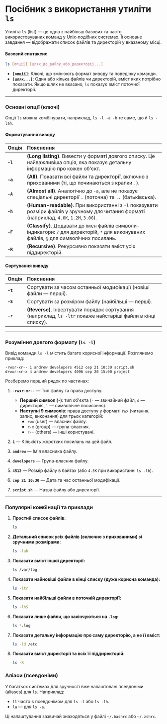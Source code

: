 # Посібник з використання утиліти `ls`

Утиліта `ls` (list) — це одна з найбільш базових та часто використовуваних команд у Unix-подібних системах. Її основне завдання — відображати список файлів та директорій у вказаному місці.

#### **Базовий синтаксис**

```bash
ls [опції] [шлях_до_файлу_або_директорії...]
```

*   **`[опції]`**: Ключі, що змінюють формат виводу та поведінку команди.
*   **`[шлях...]`**: Один або кілька файлів чи директорій, вміст яких потрібно показати. Якщо шлях не вказано, `ls` показує вміст поточної директорії.

---

### **Основні опції (ключі)**

Опції `ls` можна комбінувати, наприклад, `ls -l -a -h` те саме, що й `ls -lah`.

#### **Форматування виводу**
| Опція | Пояснення |
| :--- | :--- |
| **`-l`** | **(Long listing)**. Вивести у форматі довгого списку. Це найважливіша опція, яка показує детальну інформацію про кожен об'єкт. |
| **`-a`** | **(All)**. Показати всі файли та директорії, включно з прихованими (ті, що починаються з крапки `.`). |
| **`-A`** | **(Almost all)**. Аналогічно до `-a`, але не показує спеціальні директорії `.` (поточна) та `..` (батьківська). |
| **`-h`** | **(Human-readable)**. При використанні з `-l` показувати розміри файлів у зручному для читання форматі (наприклад, `4.0K`, `1.2M`, `3.0G`). |
| **`-F`** | **(Classify)**. Додавати до імен файлів символи-індикатори: `/` для директорій, `*` для виконуваних файлів, `@` для символічних посилань. |
| **`-R`** | **(Recursive)**. Рекурсивно показати вміст усіх піддиректорій. |

#### **Сортування виводу**
| Опція | Пояснення |
| :--- | :--- |
| **`-t`** | Сортувати за часом останньої модифікації (новіші файли — перші). |
| **`-S`** | Сортувати за розміром файлу (найбільші — перші). |
| **`-r`** | **(Reverse)**. Інвертувати порядок сортування (наприклад, `ls -ltr` покаже найстаріші файли в кінці списку). |

---

### **Розуміння довгого формату (`ls -l`)**

Вивід команди `ls -l` містить багато корисної інформації. Розглянемо приклад:

```
-rwxr-xr-- 1 andrew developers 4512 сер 21 10:30 script.sh
drwxr-xr-x 4 andrew developers 4096 сер 20 15:00 project
```

Розберемо перший рядок по частинах:

1.  **`-rwxr-xr--`** — Тип файлу та права доступу.
    *   **Перший символ (`-`)**: тип об'єкта (`-` — звичайний файл, `d` — директорія, `l` — символічне посилання).
    *   **Наступні 9 символів**: права доступу у форматі `rwx` (читання, запис, виконання) для трьох категорій:
        *   `rwx` (user) — власник файлу.
        *   `r-x` (group) — група-власник.
        *   `r--` (others) — інші користувачі.

2.  **`1`** — Кількість жорстких посилань на цей файл.

3.  **`andrew`** — Ім'я власника файлу.

4.  **`developers`** — Група-власник файлу.

5.  **`4512`** — Розмір файлу в байтах (або `4.5K` при використанні `ls -lh`).

6.  **`сер 21 10:30`** — Дата та час останньої модифікації.

7.  **`script.sh`** — Назва файлу або директорії.

---

### **Популярні комбінації та приклади**

1.  **Простий список файлів:**
    ```bash
    ls
    ```

2.  **Детальний список усіх файлів (включно з прихованими) зі зручними розмірами:**
    ```bash
    ls -lah
    ```

3.  **Показати вміст іншої директорії:**
    ```bash
    ls /var/log
    ```

4.  **Показати найновіші файли в кінці списку (дуже корисна команда):**
    ```bash
    ls -ltr
    ```

5.  **Показати найбільші файли в поточній директорії:**
    ```bash
    ls -lhS
    ```

6.  **Показати лише файли, що закінчуються на `.log`:**
    ```bash
    ls *.log
    ```

7.  **Показати детальну інформацію про саму директорію, а не її вміст:**
    ```bash
    ls -ld /etc
    ```

8.  **Показати вміст директорії та всіх її піддиректорій:**
    ```bash
    ls -R
    ```

### **Аліаси (псевдоніми)**

У багатьох системах для зручності вже налаштовані псевдоніми (aliases) для `ls`. Наприклад:
*   `ll` часто є псевдонімом для `ls -l` або `ls -lh`.
*   `la` — для `ls -a`.

Ці налаштування зазвичай знаходяться у файлі `~/.bashrc` або `~/.zshrc`.
